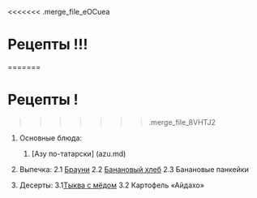 <<<<<<< .merge_file_eOCuea
# Рецепты !!!
=======
# Рецепты !
>>>>>>> .merge_file_8VHTJ2

1. Основные блюда: 
	1. [Азу по-татарски] (azu.md) 

2. Выпечка:
     2.1 [Брауни](brownie.md)
     2.2 [Банановый хлеб](bananabrot.md)
     2.3 Банановые панкейки

3. Десерты:
     3.1[Тыква с мёдом](tikvasmedom.md)
     3.2 Картофель «Айдахо»


